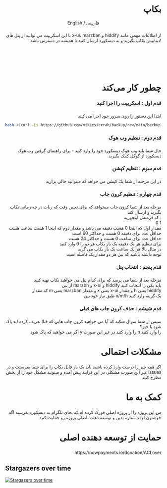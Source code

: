 <h1 align="right">بکاپ</h1>

<p align="center">
 <a href="./README.md">
 English
 </a>
 /
 <a href="./README-fa.md">
 فارسی
 </a>
</p>

###

<p align="right">با این اسکریپت می توانید از پنل های x-ui، marzban و hiddify از اطلاعات مهمی مانند دیتابیس بکاپ بگیرید و به دیسکورد ارسال کنید تا همیشه در دسترس باشد!</p>

###

<br clear="both">

<p align="left">‏<br>‏</p>

###

<h1 align="right">چطور کار می‌کند</h1>

###

<h3 align="right">قدم اول : اسکریپت را اجرا کنید</h3>

###

<p align="right">ابتدا این دستور را روی سرور خود اجرا می کنید</p>
  
```bash
bash <(curl -Ls https://github.com/mikeesierrah/backup/raw/main/backup.sh)
``` 

###

<h3 align="right">قدم دوم : تنظیم وب هوک</h3>

###

<p align="right"> حال شما باید وب هوک دیسکورد خود را وارد کنید - برای راهنمای گرفتن وب هوک دیسکورد از گوگل کمک بگیرید</p>

###


<h3 align="right">قدم سوم : تنظیم کپشن</h3>

###

<p align="right">در این مرحله از شما یک کپشن می خواهد که میتوانید خالی بزارید</p>

###

<h3 align="right">قدم چهارم : تنظیم کرون جاب</h3>

###

<p align="right">مرحله بعد از شما کرون جاب میخواهد که برای تعیین وقت که ربات در چه زمانی بکاپ بگیرید و ارسال کند<br>که فرمتش اینجوریه : <br>0 1<br>مقدار اول که اینجا 0 هست دقیقه می باشد و مقدار دوم که اینجا 1 هست ساعت هست<br>حداقل عدد برای دقیقه 0 هست و حداکثر 60 است<br>حداقل عدد برای ساعت 0 هست و حداکثر 24 هست<br>برای تنظیم هر یک دقیقه یک بار بکاپ هر دو را 0 وارد کنید<br>در مثال بالا هر یک ساعت یک بار بکاپ می گرید <br>توجه داشته باشید که بین هر دو مقدار یک فاصله است</p>

###

<h3 align="right">قدم پنجم : انتخاب پنل</h3>

###

<p align="right">مرحله بعد از شما می پرسد که برای کدام پنل می خواهید بکاپ تهیه کنید<br>از بین marzbn و x-ui و hiddify  باید یکی را انتخاب کنید<br>که مقدار m یعنی marzban و مقدار x یعنی x-ui و مقدار h یعنی hiddify <br>طبق نیاز خود بین x/m/h یک گزینه وارد کنید</p>

###

<h3 align="right">قدم شیشم : حذف کرون جاب های قبلی</h3>

###

<p align="right">سپس از شما سوال میکنه که آیا می خواهید کرون جاب هایی که قبلا تعریف کرده اید پاک شود یا خیر؟<br>اگر می خواهید که پاک شود y را وارد کنید در غیر این صورت n را وارد کنید</p>

###

<h1 align="right">مشکلات احتمالی</h1>

###

<p align="right">اگر همه چیز را درست وارد کرده باشید باید یک بار فایل بکاپ را برای شما بفرستت و در غیر این صورت مشکلی در این فرایند پیش آمده و میتونید مشکل خود را از بخش issues مطرح کنید</p>

###

<h1 align="right">کمک به ما</h1>

###

<p align="right">من این پروژه را از پروژه اصلی فورک کرده ام که بجای تلگرام به دیسکورد بفرستد اگه خوشتون اومد ستاره بدین و توسعه دهنده اصلی پروژه رو حمایت کنید</p>

###

<h1 align="right">حمایت از توسعه دهنده اصلی</h1>

###

<p align="right">https://nowpayments.io/donation/ACLover</p>

###


## Stargazers over time

[![Stargazers over time](https://starchart.cc/mikeesierrah/backup.svg)](https://starchart.cc/mikeesierrah/backup)

